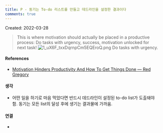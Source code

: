 ```yaml
---
title: P - 동기는 To-do 리스트를 만들고 데드라인을 설정한 결과이다
comments: true
---
```


Created: 2022-03-28

>This is where motivation should actually be placed in a productive process: Do tasks with urgency, success, motivation unlocked for next task! <img src="https://images.squarespace-cdn.com/content/v1/5a049a70be42d60e92dd8246/1579880342111-O7QA6EE68FQ8CA0E1Q72/1_uX6F_txxDqrnpCm5EQEroQ.png" alt="1_uX6F_txxDqrnpCm5EQEroQ.png" /> Do tasks with urgency.

#### References
- [Motivation Hinders Productivity And How To Get Things Done — Red Gregory](https://www.redgregory.com/essays/2020/1/14/cczeraj235bbj9zn3bdo7kx8js7h49)

#### 생각
- 어떤 일을 하기로 마음 먹었다면 반드시 데드라인이 설정된 to-do list가 도출돼야 함. 동기는 모든 list의 달성 후에 생기는 결과물에 가까움.

#### 연결
- 